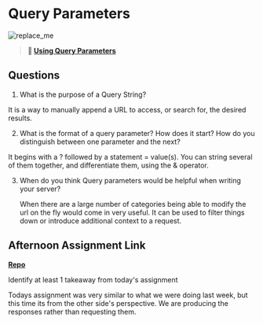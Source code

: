 # Query Parameters

![replace_me](https://codeworks.blob.core.windows.net/public/assets/img/illustrations/placeholder.svg)

> **📖 [Using Query Parameters](https://codeworksacademy.com/fs-student-guide/resources/wk5/01-Query-Parameters)**

## Questions

1. What is the purpose of a Query String?

It is a way to manually append a URL to access, or search for, the desired results.

2. What is the format of a query parameter? How does it start? How do you distinguish between one parameter and the next?

It begins with a ? followed by a statement = value(s). 
You can string several of them together, and differentiate them, using the & operator.

3. When do you think Query parameters would be helpful when writing your server?

    When there are a large number of categories being able to modify the url on the fly would come in very useful.
    It can be used to filter things down or introduce additional context to a request.

## Afternoon Assignment Link

**[Repo](https://github.com/ZacGamble/burger-shack>)**

Identify at least 1 takeaway from today's assignment

Todays assignment was very similar to what we were doing last week, but this time its from the other side's perspective. We are producing the responses rather than requesting them.


